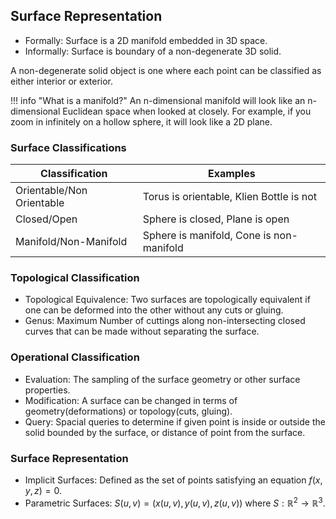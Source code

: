 ## Surface Representation
- Formally: Surface is a 2D manifold embedded in 3D space.
- Informally: Surface is boundary of a non-degenerate 3D solid.

A non-degenerate solid object is one where each point can be classified as either interior or exterior.

!!! info "What is a manifold?"
    An n-dimensional manifold will look like an n-dimensional Euclidean space when looked at closely. For example, if you zoom in infinitely on a hollow sphere, it will look like a 2D plane.

### Surface Classifications

| Classification | Examples |
|----------------|-------------|
| Orientable/Non Orientable | Torus is orientable, Klien Bottle is not| 
| Closed/Open | Sphere is closed, Plane is open |
| Manifold/Non-Manifold | Sphere is manifold, Cone is non-manifold |


### Topological Classification
- Topological Equivalence: Two surfaces are topologically equivalent if one can be deformed into the other without any cuts or gluing.
- Genus: Maximum Number of cuttings along non-intersecting closed curves that can be made without separating the surface.

### Operational Classification
- Evaluation: The sampling of the surface geometry or other surface properties.
- Modification: A surface can be changed in terms of geometry(deformations) or topology(cuts, gluing).
- Query: Spacial queries to determine if given point is inside or outside the solid bounded by the surface, or distance of point from the surface.

### Surface Representation
- Implicit Surfaces: Defined as the set of points satisfying an equation $f(x, y, z) = 0$.
- Parametric Surfaces: $S(u, v) = (x(u, v), y(u, v), z(u, v))$ where $S: \mathbb{R}^2 \rightarrow \mathbb{R}^3$.